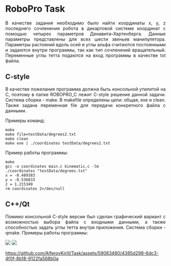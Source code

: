 # RoboPro Task

<p align="justify">В качестве задания необходимо было найти координаты x, y, z последнего сочленения робота в декартовой системе координат с помощью четырех параметров Денавита–Хартенберга. Данные параметры представлены для всех шести звеньев манипулятора. Параметры растояний вдоль осей и углы альфа считаются постоянными и задаются внутри программы, так как тип сочленений вращательный. Переменные углы тетта подаются на вход программы в качестве txt файла.</p>

## C-style

<p align="justify">В качестве пожелания программа должна быть консольной утилитой на C, поэтому в папке ROBOPRO_C лежит C-style решение данной задачи. Система сборки - make. В makefile определены цели: общая, exe и clean. Также задана переменная file для передачи конкретного файла с данными.</p>

<p align="justify">Примеры команд:</p>

```console
make
make file=testData/degrees2.txt
make clean
make exe | ./coordinates testData/degrees2.txt
```

<p align="justify">Пример работы программы:</p>

```console
make
gcc -o coordinates main.c kinematic.c -lm
./coordinates "testData/degrees.txt"
x = -0.489383
y = -0.536833
z = 1.215349
rm coordinates 2>/dev/null
```

## C++/Qt

<p align="justify">Помимо консольной C-style версии был сделан графический вариант с возможностью выбора файла с входными данными, а также способностью задать углы тетта внутри приложения. Система сборки - qmake. Примеры работы программы:</p>

<img src="https://github.com/AlferovKirill/Task/assets/59083480/f76f0a7b-08c5-4c32-9284-d84c6e38f5ae">
<img src="https://github.com/AlferovKirill/Task/assets/59083480/1f5351e2-0ec6-49c0-9597-d81cf17fa716">

https://github.com/AlferovKirill/Task/assets/59083480/4385d298-6dc3-4f0f-8b18-9122fa568b0a
